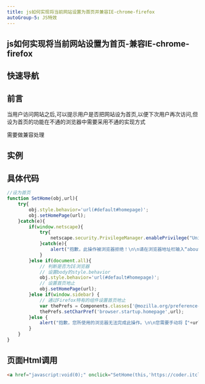 ```yaml
---
title: js如何实现将当前网站设置为首页并兼容IE-chrome-firefox
autoGroup-5: JS特效
---
```


## js如何实现将当前网站设置为首页-兼容IE-chrome-firefox

## 快速导航

<TOC />

## 前言

当用户访问网站之后,可以提示用户是否把网站设为首页,以便下次用户再次访问,但设为首页的功能在不通的浏览器中需要采用不通的实现方式

需要做兼容处理

## 实例

<jingdiantexiao-setHome  />

## 具体代码

```js
//设为首页
function SetHome(obj,url){
	try{
		obj.style.behavior='url(#default#homepage)';
		obj.setHomePage(url);
	}catch(e){
		if(window.netscape){
			try{
				netscape.security.PrivilegeManager.enablePrivilege("UniversalXPConnect");
			}catch(e){
				alert("抱歉，此操作被浏览器拒绝！\n\n请在浏览器地址栏输入“about:config”并回车然后将[signed.applets.codebase_principal_support]设置为'true'");
			}
		}else if(document.all){
			// 判断是否为IE浏览器
			// 设置body的style.behavior 
			obj.style.behavior='url(#default#homepage)';
			// 设置首页地止
			obj.setHomePage(url);
		}else if(window.sidebar) {
			// 通过Firefox特有的组件设置首页地止
			var thePrefs = Components.classes['@mozilla.org/preference-service;1'].getService(Components.interfaces.nsIPrefBranch);
			thePrefs.setCharPref('browser.startup.homepage',url);
		}else {
			alert("抱歉，您所使用的浏览器无法完成此操作。\n\n您需要手动将【"+url+"】设置为首页。");
		}
	}
}


```
## 页面Html调用

```html
<a href="javascript:void(0);" onclick="SetHome(this,'https://coder.itclan.cn');">设为首页</a>
```

<footer-FooterLink :isShareLink="false" :isDaShang="true" />
<footer-FeedBack />